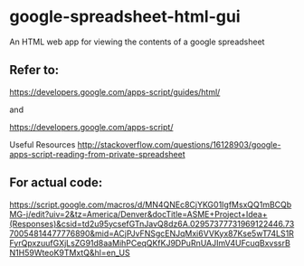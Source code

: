 google-spreadsheet-html-gui
===========================

An HTML web app for viewing the contents of a google spreadsheet

Refer to:
------------
https://developers.google.com/apps-script/guides/html/

and

https://developers.google.com/apps-script/


 
 Useful Resources
 http://stackoverflow.com/questions/16128903/google-apps-script-reading-from-private-spreadsheet
 
 For actual code:
 -------------
 https://script.google.com/macros/d/MN4QNEc8CjYKG01IgfMsxQQ1mBCQbMG-j/edit?uiv=2&tz=America/Denver&docTitle=ASME+Project+Idea+(Responses)&csid=td2u95ycsefGTnJavQ8dz6A.02957377731969122446.7370054814477776890&mid=ACjPJvFNSgcENJqMxi6VVKyx87Kse5wT74LS1RFyrQpxzuufGXjLsZG91d8aaMihPCeqQKfKJ9DPuRnUAJImV4UFcuqBxvssrBN1H59WteoK9TMxtQ&hl=en_US
